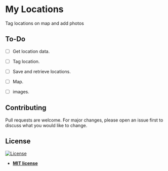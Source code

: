 # My Locations
Tag locations on map and add photos 


## To-Do
- [ ] Get location data.
- [ ] Tag location.
- [ ] Save and retrieve locations.
- [ ] Map.
- [ ] images.


## Contributing
Pull requests are welcome. For major changes, please open an issue first to discuss what you would like to change.

## License

[![License](http://img.shields.io/:license-mit-blue.svg?style=flat-square)](http://badges.mit-license.org)

- **[MIT license](http://opensource.org/licenses/mit-license.php)**

